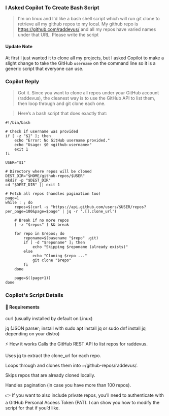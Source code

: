 ### I Asked Copilot To Create Bash Script
> I'm on linux and I'd like a bash shell script which will run git clone to retrieve all my github repos to my local. My github repo is https://github.com/raddevus/ and all my repos have varied names under that URL. Please write the script

#### Update Note
At first I just wanted it to clone all my projects, but I asked Copilot to make a slight change to take the GitHub `username` on the command line so it is a generic script that everyone can use.

### Copilot Reply
> Got it. Since you want to clone all repos under your GitHub account (raddevus), the cleanest way is to use the GitHub API to list them, then loop through and git clone each one.

> Here’s a bash script that does exactly that:

```
#!/bin/bash

# Check if username was provided
if [ -z "$1" ]; then
    echo "Error: No GitHub username provided."
    echo "Usage: $0 <github-username>"
    exit 1
fi

USER="$1"

# Directory where repos will be cloned
DEST_DIR="$HOME/github-repos/$USER"
mkdir -p "$DEST_DIR"
cd "$DEST_DIR" || exit 1

# Fetch all repos (handles pagination too)
page=1
while : ; do
    repos=$(curl -s "https://api.github.com/users/$USER/repos?per_page=100&page=$page" | jq -r '.[].clone_url')
    
    # Break if no more repos
    [ -z "$repos" ] && break

    for repo in $repos; do
        reponame=$(basename "$repo" .git)
        if [ -d "$reponame" ]; then
            echo "Skipping $reponame (already exists)"
        else
            echo "Cloning $repo ..."
            git clone "$repo"
        fi
    done

    page=$((page+1))
done
```

### Copilot's Script Details
#### 🔧 Requirements
curl (usually installed by default on Linux)

jq (JSON parser; install with sudo apt install jq or sudo dnf install jq depending on your distro)

⚡ How it works
Calls the GitHub REST API to list repos for raddevus.

Uses jq to extract the clone_url for each repo.

Loops through and clones them into ~/github-repos/raddevus/.

Skips repos that are already cloned locally.

Handles pagination (in case you have more than 100 repos).

👉 If you want to also include private repos, you’ll need to authenticate with a GitHub Personal Access Token (PAT). I can show you how to modify the script for that if you’d like.
